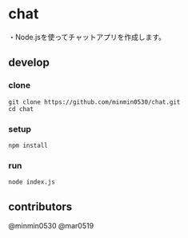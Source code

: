 # chat
・Node.jsを使ってチャットアプリを作成します。  

## develop
### clone
```
git clone https://github.com/minmin0530/chat.git
cd chat
```
  
### setup
```
npm install
```

### run
```
node index.js
```

## contributors
@minmin0530  @mar0519
